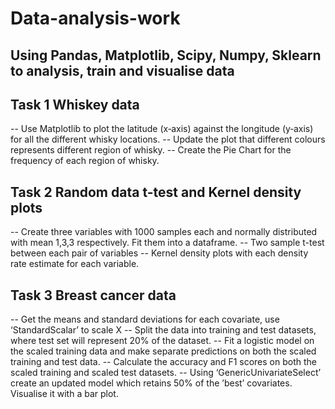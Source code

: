 # Data-analysis-work

## Using Pandas, Matplotlib, Scipy, Numpy, Sklearn to analysis, train and visualise data

## Task 1 Whiskey data
-- Use Matplotlib to plot the latitude (x‐axis) against the longitude (y‐axis) for all the different whisky locations.
-- Update the plot that different colours represents different region of whisky.
-- Create the Pie Chart for the frequency of each region of whisky.

## Task 2 Random data t-test and Kernel density plots
-- Create three variables with 1000 samples each and normally distributed with mean 1,3,3 respectively. Fit them into a dataframe.
-- Two sample t-test between each pair of variables
-- Kernel density plots with each density rate estimate for each variable.

## Task 3 Breast cancer data
-- Get the means and standard deviations for each covariate, use ‘StandardScalar’ to scale X
-- Split the data into training and test datasets, where test set will represent 20% of the dataset.
-- Fit a logistic model on the scaled training data and make separate predictions on both the scaled training and test data.
-- Calculate the accuracy and F1 scores on both the scaled training and scaled test datasets.
-- Using ‘GenericUnivariateSelect’ create an updated model which retains 50% of the ’best’ covariates. Visualise it with a bar plot.
